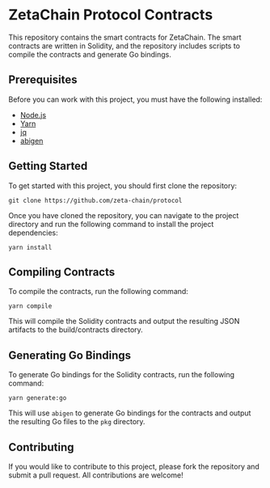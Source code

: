 # ZetaChain Protocol Contracts

This repository contains the smart contracts for ZetaChain. The smart contracts are written in Solidity, and the repository includes scripts to compile the contracts and generate Go bindings.

## Prerequisites

Before you can work with this project, you must have the following installed:

* [Node.js](https://nodejs.org/)
* [Yarn](https://yarnpkg.com/)
* [jq](https://stedolan.github.io/jq/)
* [abigen](https://geth.ethereum.org/docs/tools/abigen)

## Getting Started

To get started with this project, you should first clone the repository:

```
git clone https://github.com/zeta-chain/protocol
```

Once you have cloned the repository, you can navigate to the project directory and run the following command to install the project dependencies:

```
yarn install
```

## Compiling Contracts

To compile the contracts, run the following command:

```
yarn compile
```

This will compile the Solidity contracts and output the resulting JSON artifacts to the build/contracts directory.

## Generating Go Bindings

To generate Go bindings for the Solidity contracts, run the following command:

```
yarn generate:go
```

This will use `abigen` to generate Go bindings for the contracts and output the resulting Go files to the `pkg` directory.

## Contributing

If you would like to contribute to this project, please fork the repository and submit a pull request. All contributions are welcome!